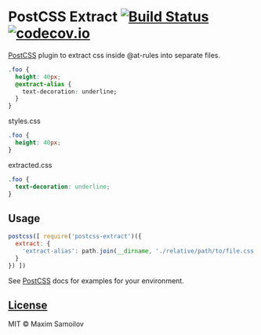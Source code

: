 # PostCSS Extract [![Build Status][ci-img]][ci] [![codecov.io][codecov-img]][codecov]

[PostCSS] plugin to extract css inside @at-rules into separate files.

[PostCSS]:     https://github.com/postcss/postcss
[ci-img]:      https://travis-ci.org/Nitive/postcss-extract.svg
[ci]:          https://travis-ci.org/Nitive/postcss-extract
[codecov-img]: https://codecov.io/github/Nitive/postcss-extract/coverage.svg?branch=master
[codecov]:     https://codecov.io/github/Nitive/postcss-extract?branch=master

```css
.foo {
  height: 40px;
  @extract-alias {
    text-decoration: underline;
  }
}
```

styles.css
```css
.foo {
  height: 40px;
}
```

extracted.css
```css
.foo {
  text-decoration: underline;
}
```

## Usage

```js
postcss([ require('postcss-extract')({
  extract: {
    'extract-alias': path.join(__dirname, './relative/path/to/file.css')
  }
}) ])
```

See [PostCSS] docs for examples for your environment.

## [License](/LICENSE)
MIT © Maxim Samoilov
